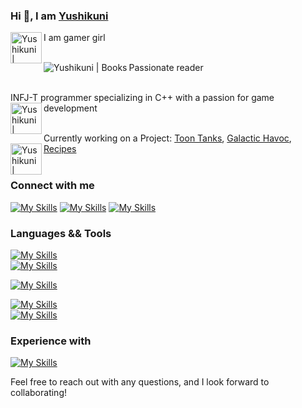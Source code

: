 ### Hi 👋, I am <a href="https://husakova-kvetuse.herokuapp.com" alt="porfolio">Yushikuni</a>

I am gamer girl
<img align="left" alt="Yushikuni | Gamer" width="50px" src="https://img.icons8.com/external-flaticons-lineal-color-flat-icons/256/external-gamer-game-development-flaticons-lineal-color-flat-icons-4.png"/>
<br/>

<br/>Passionate reader 
<img align="left" alt="Yushikuni | Books" src="https://img.icons8.com/doodle/48/books.png"/>

<br/>INFJ-T programmer specializing in C++ with a passion for game development 
<img align="left" alt="Yushikuni | Programmer" width="50px" src="https://user-images.githubusercontent.com/42646031/234265305-edc9ab37-e0dc-4a35-9d65-5877a81dbada.png"/>
<br/>

<br/>Currently working on a Project: <a href="https://github.com/Yushikuni/ToonTanks" alt="ToonTanks">Toon Tanks</a>, <a href="https://github.com/Yushikuni/GalacticHavoc" alt="Galactic Havoc">Galactic Havoc</a>, <a href="https://github.com/Yushikuni/Recipes" alt="C++ BackEnd Crow"> Recipes</a>
<img align="left" alt="Yushikuni | CurrentlyWorkingONaProject" width="50" height="50" src="https://img.icons8.com/pulsar-color/50/project-management.png" alt="project-management"/>
<br/>
<br/>
### Connect with me
<!-- [<img alt="Yushikuni.com" width="50px" src="https://img.icons8.com/color/256/domain.png" />](https://husakova-kvetuse.herokuapp.com/) -->
<!-- [<img align="left" alt="Yushikuni | Twitter" width="22px" src="https://cdn.jsdelivr.net/npm/simple-icons@v3/icons/twitter.svg" />](http://twitter.com/KvetuseHusakov) -->
<!-- [<img align="left" alt="Yushikuni | Twitch" width="22px" src="https://cdn.jsdelivr.net/npm/simple-icons@v3/icons/twitch.svg" />](https://www.twitch.tv/nikdo_necte_muj_nick) -->
[![My Skills](https://skillicons.dev/icons?i=linkedin&theme=dark)](https://www.linkedin.com/in/kvetuse-husakova)
[![My Skills](https://skillicons.dev/icons?i=instagram&theme=dark)](https://www.instagram.com/kvetuse_husakova/)
[![My Skills](https://skillicons.dev/icons?i=discord&theme=dark)](https://discord.com/users/479581931261132803)
<br/>

### Languages && Tools
<!-- <img align="left" alt="Yushikuni | VS" width="44px" src="https://img.icons8.com/fluency/256/visual-studio.png"/-->
<!-- <img align="left" alt="Yushikuni | VS Code" width="22px" src="https://img.icons8.com/carbon-copy/48/000000/visual-studio-code-2019.png"/-->
<!-- <img align="left" alt="Yushikuni | Unity 3D" width="22px" src="https://img.icons8.com/color/256/unity.png"/> -->
<!-- <img align="left" alt="Yushikuni | Unreal engine 4" width="44px" src="https://img.icons8.com/nolan/256/unreal-engine.png"/-->
<!-- <img align="left" alt="Yushikuni | GIT" width="22px" src="https://img.icons8.com/color/256/git.png"/> -->
<!-- <img align="left" alt="Yushikuni | HTML" width="22px" src="https://img.icons8.com/color/256/html-5--v1.png"/> -->
<!-- <img align="left" alt="Yushikuni | CSS3" width="22px" src="https://img.icons8.com/color/256/css3.png"/> -->
<!-- <img align="left" alt="Yushikuni | JavaScript" width="22px" src="https://img.icons8.com/color/256/javascript--v1.png"/> -->
<!-- <img align="left" alt="Yushikuni | PHP" width="22px" src="https://img.icons8.com/ios/50/000000/php.png"/-->


[![My Skills](https://skillicons.dev/icons?i=visualstudio,vscode&theme=dark)](https://skillicons.dev) 
<br/>
[![My Skills](https://skillicons.dev/icons?i=unreal,unity&theme=dark)](https://skillicons.dev)
<br/>

<!--[![My Skills](https://skillicons.dev/icons?i=git,docker)](https://skillicons.dev)-->
[![My Skills](https://skillicons.dev/icons?i=git)](https://skillicons.dev)
<br/>

[![My Skills](https://skillicons.dev/icons?i=html,md,css,js,nodejs,react,mysql&theme=dark)](https://skillicons.dev)
<br/>
[![My Skills](https://skillicons.dev/icons?i=cpp,cs,powershell,heroku,firebase&theme=dark)](https://skillicons.dev)

<!--[![My Skills](https://skills.thijs.gg/icons?i=cpp,cs,py,powershell,heroku&theme=dark)](https://skills.thijs.gg)-->
### Experience with
[![My Skills](https://skillicons.dev/icons?i=windows,linux,raspberrypi&theme=dark)](https://skillicons.dev)

Feel free to reach out with any questions, and I look forward to collaborating!

